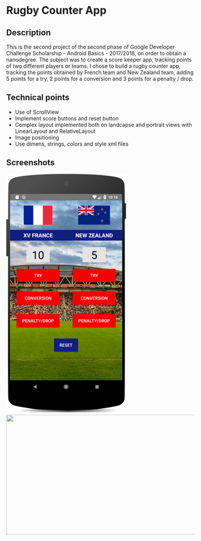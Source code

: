 # Rugby Counter App

## Description
This is the second project of the second phase of Google Developer Challenge Scholarship - Android Basics - 2017/2018, on order to obtain a nanodegree. The subject was to create a score keeper app, tracking points of two different players or teams. I chose to build a rugby counter app, tracking the points obtained by French team and New Zealand team, adding 5 points for a try, 2 points for a conversion and 3 points for a penalty / drop.

## Technical points
<ul>
  <li>Use of ScrollView</li>
  <li>Implement score buttons and reset button</li> 
  <li>Complex layout implemented both on landcapse and portrait views with LinearLayout and RelativeLayout </li>
  <li>Image positioning</li>
  <li>Use dimens, strings, colors and style xml files</li>
</ul>

## Screenshots
<img src="/images/Screenshot_1.png" width="320" height="640">

<img src="/images/Screenshot_2.png" width="640" height="320">

